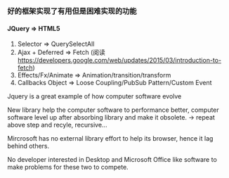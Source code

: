 ### 好的框架实现了有用但是困难实现的功能

#### JQuery => HTML5
1. Selector => QuerySelectAll
1. Ajax + Deferred => Fetch (阅读 https://developers.google.com/web/updates/2015/03/introduction-to-fetch)
1. Effects/Fx/Animate => Animation/transition/transform
1. Callbacks Object => Loose Coupling/PubSub Pattern/Custom Event

Jquery is a great example of how computer software evolve

New library help the computer software to performance better, computer software level up after absorbing library and make it obsolete.
-> repeat above step and recyle, recursive...

Mircrosoft has no external library effort to help its browser, hence it lag behind others.

No developer interested in Desktop and Microsoft Office like software to make problems for these two to compete.